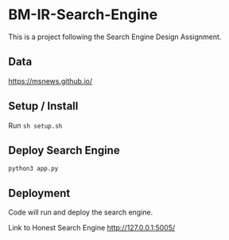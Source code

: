 # BM-IR-Search-Engine

This is a project following the Search Engine Design Assignment.

## Data

https://msnews.github.io/

## Setup / Install

Run `sh setup.sh`

## Deploy Search Engine

`python3 app.py`

## Deployment

Code will run and deploy the search engine.

Link to Honest Search Engine
http://127.0.0.1:5005/
